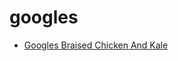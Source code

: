 # googles

 * [Googles Braised Chicken And Kale](../index/g/googles-braised-chicken-and-kale-51148800.json)
